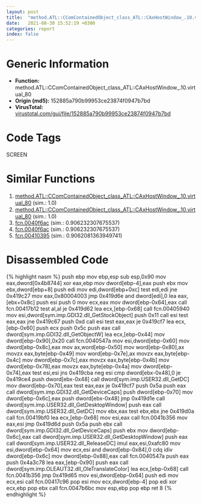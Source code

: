 ```yaml
---
layout: post
title:  "method.ATL꞉꞉CComContainedObject_class_ATL꞉꞉CAxHostWindow_.10.virtual_80 @ 152885a790b99953ce23874f0947b7bd"
date:   2021-08-30 15:52:19 +0300
categories: report
index: false
---
```


# Generic Information
- **Function:** method.ATL꞉꞉CComContainedObject\_class\_ATL꞉꞉CAxHostWindow\_.10.virtual\_80
- **Origin (md5):** 152885a790b99953ce23874f0947b7bd
- **VirusTotal:** [virustotal.com/gui/file/152885a790b99953ce23874f0947b7bd][virustotal_ref]

# Code Tags
<span class="tag" id="SCREEN">SCREEN</span>


# Similar Functions

1. [method.ATL꞉꞉CComContainedObject\_class\_ATL꞉꞉CAxHostWindow\_.10.virtual\_80][similar_1_ref] (sim.: 1.0)
2. [method.ATL꞉꞉CComContainedObject\_class\_ATL꞉꞉CAxHostWindow\_.10.virtual\_80][similar_2_ref] (sim.: 1.0)
3. [fcn.0040f6ac][similar_3_ref] (sim.: 0.906232307675537)
4. [fcn.0040f6ac][similar_4_ref] (sim.: 0.906232307675537)
5. [fcn.00410395][similar_5_ref] (sim.: 0.9062081363949741)


# Disassembled Code

{% highlight nasm %}
push ebp
mov ebp,esp
sub esp,0x90
mov eax,dword[0x4b8744]
xor eax,ebp
mov dword[ebp-4],eax
push ebx
mov ebx,dword[ebp+8]
push edi
mov edi,dword[ebp+0xc]
test edi,edi
jne 0x419c27
mov eax,0x80004003
jmp 0x419d6e
and dword[edi],0
lea eax,[ebx+0x8c]
push esi
push 0
mov ecx,eax
mov dword[ebp-0x64],eax
call fcn.00417b12
test al,al
je 0x419d62
lea ecx,[ebp-0x68]
call fcn.00405940
mov esi,dword[sym.imp.GDI32.dll_GetStockObject]
push 0x11
call esi
test eax,eax
jne 0x419c67
push 0xd
call esi
test eax,eax
je 0x419cf7
lea ecx,[ebp-0x60]
push ecx
push 0x5c
push eax
call dword[sym.imp.GDI32.dll_GetObjectW]
lea ecx,[ebp-0x44]
mov dword[ebp-0x90],0x20
call fcn.0040547a
mov esi,dword[ebp-0x60]
mov dword[ebp-0x8c],eax
mov ax,word[ebp-0x50]
mov word[ebp-0x80],ax
movzx eax,byte[ebp-0x49]
mov word[ebp-0x7e],ax
movzx eax,byte[ebp-0x4c]
mov dword[ebp-0x7c],eax
movzx eax,byte[ebp-0x4b]
mov dword[ebp-0x78],eax
movzx eax,byte[ebp-0x4a]
mov dword[ebp-0x74],eax
test esi,esi
jns 0x419cba
neg esi
cmp dword[ebx-0x48],0
je 0x419ce4
push dword[ebx-0x48]
call dword[sym.imp.USER32.dll_GetDC]
mov dword[ebp-0x70],eax
test eax,eax
je 0x419cf7
push 0x5a
push eax
call dword[sym.imp.GDI32.dll_GetDeviceCaps]
push dword[ebp-0x70]
mov dword[ebp-0x6c],eax
push dword[ebx-0x48]
jmp 0x419d1e
call dword[sym.imp.USER32.dll_GetDesktopWindow]
push eax
call dword[sym.imp.USER32.dll_GetDC]
mov ebx,eax
test ebx,ebx
jne 0x419d0a
call fcn.00419bf0
lea ecx,[ebp-0x68]
mov esi,eax
call fcn.0041b356
mov eax,esi
jmp 0x419d6d
push 0x5a
push ebx
call dword[sym.imp.GDI32.dll_GetDeviceCaps]
push ebx
mov dword[ebp-0x6c],eax
call dword[sym.imp.USER32.dll_GetDesktopWindow]
push eax
call dword[sym.imp.USER32.dll_ReleaseDC]
imul eax,esi,0xafc80
mov esi,dword[ebp-0x64]
mov ecx,esi
and dword[ebp-0x84],0
cdq 
idiv dword[ebp-0x6c]
mov dword[ebp-0x88],eax
call fcn.0040547a
push eax
push 0x4a3c78
lea eax,[ebp-0x90]
push eax
call dword[sym.imp.OLEAUT32.dll_OleTranslateColor]
lea ecx,[ebp-0x68]
call fcn.0041b356
jmp 0x419d65
mov esi,dword[ebp-0x64]
push edi
mov ecx,esi
call fcn.00417c96
pop esi
mov ecx,dword[ebp-4]
pop edi
xor ecx,ebp
pop ebx
call fcn.0047b6bc
mov esp,ebp
pop ebp
ret 8
{% endhighlight %}


[similar_1_ref]: /report/method.ATL꞉꞉CComContainedObject_class_ATL꞉꞉CAxHostWindow_.10.virtual_80@fb9b7d22bc1c143ac66b0575cbdd088d
[similar_2_ref]: /report/method.ATL꞉꞉CComContainedObject_class_ATL꞉꞉CAxHostWindow_.10.virtual_80@912f1d013a0d6151bc7a7cef6da1b2a0
[similar_3_ref]: /report/fcn.0040f6ac@56a02334aea008c131d2741a089910fb
[similar_4_ref]: /report/fcn.0040f6ac@9d452aab9b3572c423f4d04fdfadb250
[similar_5_ref]: /report/fcn.00410395@820356b443df86d107b675e725c13af0
[virustotal_ref]: https://www.virustotal.com/gui/file/152885a790b99953ce23874f0947b7bd